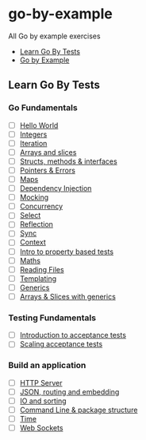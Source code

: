 # go-by-example

All Go by example exercises

- [Learn Go By Tests](https://quii.gitbook.io/learn-go-with-tests/)
- [Go by Example](https://gobyexample.com)

## Learn Go By Tests

### Go Fundamentals

- [ ] [Hello World](https://quii.gitbook.io/learn-go-with-tests/go-fundamentals/hello-world)
- [ ] [Integers](https://quii.gitbook.io/learn-go-with-tests/go-fundamentals/integers)
- [ ] [Iteration](https://quii.gitbook.io/learn-go-with-tests/go-fundamentals/iteration)
- [ ] [Arrays and slices](https://quii.gitbook.io/learn-go-with-tests/go-fundamentals/arrays-and-slices)
- [ ] [Structs, methods & interfaces](https://quii.gitbook.io/learn-go-with-tests/go-fundamentals/structs-methods-and-interfaces)
- [ ] [Pointers & Errors](https://quii.gitbook.io/learn-go-with-tests/go-fundamentals/pointers-and-errors)
- [ ] [Maps](https://quii.gitbook.io/learn-go-with-tests/go-fundamentals/maps)
- [ ] [Dependency Injection](https://quii.gitbook.io/learn-go-with-tests/go-fundamentals/dependency-injection)
- [ ] [Mocking](https://quii.gitbook.io/learn-go-with-tests/go-fundamentals/mocking)
- [ ] [Concurrency](https://quii.gitbook.io/learn-go-with-tests/go-fundamentals/concurrency)
- [ ] [Select](https://quii.gitbook.io/learn-go-with-tests/go-fundamentals/select)
- [ ] [Reflection](https://quii.gitbook.io/learn-go-with-tests/go-fundamentals/reflection)
- [ ] [Sync](https://quii.gitbook.io/learn-go-with-tests/go-fundamentals/sync)
- [ ] [Context](https://quii.gitbook.io/learn-go-with-tests/go-fundamentals/context)
- [ ] [Intro to property based tests](https://quii.gitbook.io/learn-go-with-tests/go-fundamentals/roman-numerals)
- [ ] [Maths](https://quii.gitbook.io/learn-go-with-tests/go-fundamentals/math)
- [ ] [Reading Files](https://quii.gitbook.io/learn-go-with-tests/go-fundamentals/reading-files)
- [ ] [Templating](https://quii.gitbook.io/learn-go-with-tests/go-fundamentals/html-templates)
- [ ] [Generics](https://quii.gitbook.io/learn-go-with-tests/go-fundamentals/generics)
- [ ] [Arrays & Slices with generics](https://quii.gitbook.io/learn-go-with-tests/go-fundamentals/revisiting-arrays-and-slices-with-generics)

### Testing Fundamentals

- [ ] [Introduction to acceptance tests](https://quii.gitbook.io/learn-go-with-tests/testing-fundamentals/intro-to-acceptance-tests)
- [ ] [Scaling acceptance tests](https://quii.gitbook.io/learn-go-with-tests/testing-fundamentals/scaling-acceptance-tests)

### Build an application

- [ ] [HTTP Server](https://quii.gitbook.io/learn-go-with-tests/build-an-application/http-server)
- [ ] [JSON, routing and embedding](https://quii.gitbook.io/learn-go-with-tests/build-an-application/json)
- [ ] [IO and sorting](https://quii.gitbook.io/learn-go-with-tests/build-an-application/io)
- [ ] [Command Line & package structure](https://quii.gitbook.io/learn-go-with-tests/build-an-application/command-line)
- [ ] [Time](https://quii.gitbook.io/learn-go-with-tests/build-an-application/time)
- [ ] [Web Sockets](https://quii.gitbook.io/learn-go-with-tests/build-an-application/websockets)